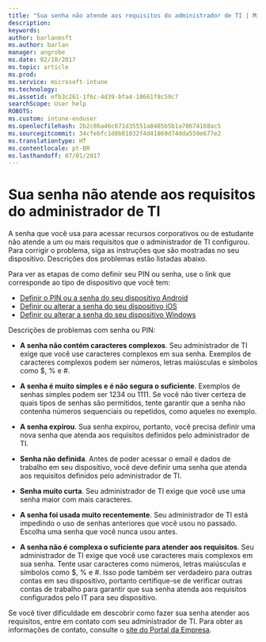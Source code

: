 ```yaml
---
title: "Sua senha não atende aos requisitos do administrador de TI | Microsoft Docs"
description: 
keywords: 
author: barlanmsft
ms.author: barlan
manager: angrobe
ms.date: 02/10/2017
ms.topic: article
ms.prod: 
ms.service: microsoft-intune
ms.technology: 
ms.assetid: efb3c261-1f6c-4d39-bfa4-18661f8c59c7
searchScope: User help
ROBOTS: 
ms.custom: intune-enduser
ms.openlocfilehash: 2b2c86a46c671d35551a8485b5b1a70674168ac5
ms.sourcegitcommit: 34cfebfc1d8b81032f4d41869d74dda559e677e2
ms.translationtype: HT
ms.contentlocale: pt-BR
ms.lasthandoff: 07/01/2017
---
```

# <a name="your-password-does-not-meet-your-it-admins-requirements"></a>Sua senha não atende aos requisitos do administrador de TI

A senha que você usa para acessar recursos corporativos ou de estudante não atende a um ou mais requisitos que o administrador de TI configurou. Para corrigir o problema, siga as instruções que são mostradas no seu dispositivo. Descrições dos problemas estão listadas abaixo.

Para ver as etapas de como definir seu PIN ou senha, use o link que corresponde ao tipo de dispositivo que você tem:

- [Definir o PIN ou a senha do seu dispositivo Android](set-your-pin-or-password-android.md)
- [Definir ou alterar a senha do seu dispositivo iOS](set-or-change-your-passcode-ios.md)
- [Definir ou alterar a senha do seu dispositivo Windows](set-or-change-your-password-windows.md)

Descrições de problemas com senha ou PIN:

- **A senha não contém caracteres complexos**. Seu administrador de TI exige que você use caracteres complexos em sua senha. Exemplos de caracteres complexos podem ser números, letras maiúsculas e símbolos como $, % e #.

- **A senha é muito simples e é não segura o suficiente**. Exemplos de senhas simples podem ser 1234 ou 1111. Se você não tiver certeza de quais tipos de senhas são permitidos, tente garantir que a senha não contenha números sequenciais ou repetidos, como aqueles no exemplo.

- **A senha expirou**. Sua senha expirou, portanto, você precisa definir uma nova senha que atenda aos requisitos definidos pelo administrador de TI.

- **Senha não definida**. Antes de poder acessar o email e dados de trabalho em seu dispositivo, você deve definir uma senha que atenda aos requisitos definidos pelo administrador de TI.

- **Senha muito curta**. Seu administrador de TI exige que você use uma senha maior com mais caracteres.

- **A senha foi usada muito recentemente**. Seu administrador de TI está impedindo o uso de senhas anteriores que você usou no passado. Escolha uma senha que você nunca usou antes.

- **A senha não é complexa o suficiente para atender aos requisitos**. Seu administrador de TI exige que você use caracteres mais complexos em sua senha. Tente usar caracteres como números, letras maiúsculas e símbolos como $, % e #. Isso pode também ser verdadeiro para outras contas em seu dispositivo, portanto certifique-se de verificar outras contas de trabalho para garantir que sua senha atenda aos requisitos configurados pelo IT para seu dispositivo.

Se você tiver dificuldade em descobrir como fazer sua senha atender aos requisitos, entre em contato com seu administrador de TI. Para obter as informações de contato, consulte o [site do Portal da Empresa](http://portal.manage.microsoft.com).
